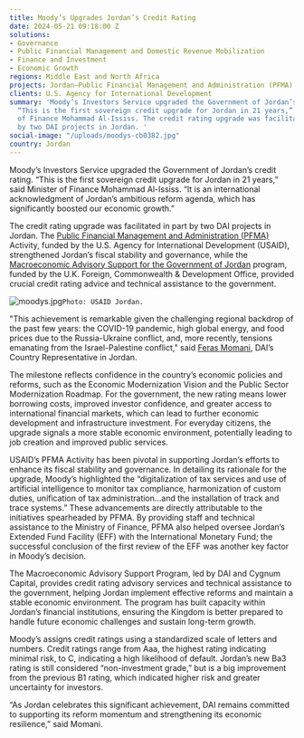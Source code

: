 ```yaml
---
title: Moody’s Upgrades Jordan’s Credit Rating
date: 2024-05-21 09:18:00 Z
solutions:
- Governance
- Public Financial Management and Domestic Revenue Mobilization
- Finance and Investment
- Economic Growth
regions: Middle East and North Africa
projects: Jordan—Public Financial Management and Administration (PFMA)
clients: U.S. Agency for International Development
summary: 'Moody’s Investors Service upgraded the Government of Jordan’s credit rating.
  “This is the first sovereign credit upgrade for Jordan in 21 years,” said Minister
  of Finance Mohammad Al-Ississ. The credit rating upgrade was facilitated in part
  by two DAI projects in Jordan. '
social-image: "/uploads/moodys-cb0382.jpg"
country: Jordan
---
```


Moody’s Investors Service upgraded the Government of Jordan’s credit rating. “This is the first sovereign credit upgrade for Jordan in 21 years,” said Minister of Finance Mohammad Al-Ississ. “It is an international acknowledgment of Jordan’s ambitious reform agenda, which has significantly boosted our economic growth.”

The credit rating upgrade was facilitated in part by two DAI projects in Jordan. The [Public Financial Management and Administration (PFMA)](https://www.dai.com/our-work/projects/jordan-public-financial-management-and-administration-pfma-project) Activity, funded by the U.S. Agency for International Development (USAID), strengthened Jordan’s fiscal stability and governance, while the [Macroeconomic Advisory Support for the Government of Jordan](https://www.dai.com/our-work/projects/jordan-macroeconomic-advisory-support-for-the-government-of-jordan) program, funded by the U.K. Foreign, Commonwealth & Development Office, provided crucial credit rating advice and technical assistance to the government.

![moodys.jpg](/uploads/moodys.jpg)`Photo: USAID Jordan.`

"This achievement is remarkable given the challenging regional backdrop of the past few years: the COVID-19 pandemic, high global energy, and food prices due to the Russia-Ukraine conflict, and, more recently, tensions emanating from the Israel-Palestine conflict," said [Feras Momani](https://www.dai.com/who-we-are/our-team/feras-momani), DAI’s Country Representative in Jordan.

The milestone reflects confidence in the country’s economic policies and reforms, such as the Economic Modernization Vision and the Public Sector Modernization Roadmap. For the government, the new rating means lower borrowing costs, improved investor confidence, and greater access to international financial markets, which can lead to further economic development and infrastructure investment. For everyday citizens, the upgrade signals a more stable economic environment, potentially leading to job creation and improved public services.

USAID’s PFMA Activity has been pivotal in supporting Jordan’s efforts to enhance its fiscal stability and governance. In detailing its rationale for the upgrade, Moody’s highlighted the “digitalization of tax services and use of artificial intelligence to monitor tax compliance, harmonization of custom duties, unification of tax administration…and the installation of track and trace systems.” 
These advancements are directly attributable to the initiatives spearheaded by PFMA. By providing staff and technical assistance to the Ministry of Finance, PFMA also helped oversee Jordan’s Extended Fund Facility (EFF) with the International Monetary Fund; the successful conclusion of the first review of the EFF was another key factor in Moody’s decision.

The Macroeconomic Advisory Support Program, led by DAI and Cygnum Capital, provides credit rating advisory services and technical assistance to the government, helping Jordan implement effective reforms and maintain a stable economic environment. The program has built capacity within Jordan’s financial institutions, ensuring the Kingdom is better prepared to handle future economic challenges and sustain long-term growth.

Moody’s assigns credit ratings using a standardized scale of letters and numbers. Credit ratings range from Aaa, the highest rating indicating minimal risk, to C, indicating a high likelihood of default. Jordan’s new Ba3 rating is still considered “non-investment grade,” but is a big improvement from the previous B1 rating, which indicated higher risk and greater uncertainty for investors.

“As Jordan celebrates this significant achievement, DAI remains committed to supporting its reform momentum and strengthening its economic resilience,” said Momani.